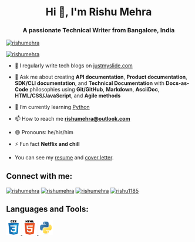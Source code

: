 <!--
**rishumehra/rishumehra** is a ✨ _special_ ✨ repository because its `README.md` (this file) appears on your GitHub profile.

Here are some ideas to get you started:

- 🔭 I’m currently working on ...
- 🌱 I’m currently learning ...
- 👯 I’m looking to collaborate on ...
- 🤔 I’m looking for help with ...
- 💬 Ask me about ...
- 📫 How to reach me: ...
- 😄 Pronouns: ...
- ⚡ Fun fact: ...
-->


<h1 align="center">Hi 👋, I'm Rishu Mehra</h1>
<h3 align="center">A passionate Technical Writer from Bangalore, India</h3>

<p align="left"> <a href="https://github.com/ryo-ma/github-profile-trophy"><img src="https://github-profile-trophy.vercel.app/?username=rishumehra" alt="rishumehra" /></a> </p>

<p align="left"> <a href="https://twitter.com/rishumehra" target="blank"><img src="https://img.shields.io/twitter/follow/rishumehra?logo=twitter&style=for-the-badge" alt="rishumehra" /></a> </p>

- 📝 I regularly write tech blogs on [justmyslide.com](http://justmyslide.com/)

- 💬 Ask me about creating **API documentation**, **Product documentation**, **SDK/CLI documentation**, and **Technical Documentation** with **Docs-as-Code** philosophies using **Git/GitHub**, **Markdown**, **AsciiDoc**, **HTML/CSS/JavaScript**, and **Agile methods**

- 🌱 I’m currently learning <a href="https://www.python.org" target="_blank" rel="noreferrer">Python</a>

- 📫 How to reach me **rishumehra@outlook.com**

- 😄 Pronouns: he/his/him

- ⚡ Fun fact **Netflix and chill**

- You can see my [resume](https://github.com/rishumehra/rishumehra/blob/main/Rishu-Tech-Writer-Resume.pdf) and [cover letter](https://github.com/rishumehra/rishumehra/blob/main/Cover-letter-Rishu.pdf). 

## Connect with me:
<p align="left">
<a href="https://twitter.com/rishumehra" target="blank"><img align="center" src="https://raw.githubusercontent.com/rahuldkjain/github-profile-readme-generator/master/src/images/icons/Social/twitter.svg" alt="rishumehra" height="30" width="40" /></a>
<a href="https://linkedin.com/in/rishumehra" target="blank"><img align="center" src="https://raw.githubusercontent.com/rahuldkjain/github-profile-readme-generator/master/src/images/icons/Social/linked-in-alt.svg" alt="rishumehra" height="30" width="40" /></a>
<a href="https://fb.com/rishumehra" target="blank"><img align="center" src="https://raw.githubusercontent.com/rahuldkjain/github-profile-readme-generator/master/src/images/icons/Social/facebook.svg" alt="rishumehra" height="30" width="40" /></a>
<a href="https://instagram.com/rishu1185" target="blank"><img align="center" src="https://raw.githubusercontent.com/rahuldkjain/github-profile-readme-generator/master/src/images/icons/Social/instagram.svg" alt="rishu1185" height="30" width="40" /></a>
</p>

## Languages and Tools:
<p align="left"> <a href="https://www.w3schools.com/css/" target="_blank" rel="noreferrer"> <img src="https://raw.githubusercontent.com/devicons/devicon/master/icons/css3/css3-original-wordmark.svg" alt="css3" width="40" height="40"/> </a> <a href="https://www.w3.org/html/" target="_blank" rel="noreferrer"> <img src="https://raw.githubusercontent.com/devicons/devicon/master/icons/html5/html5-original-wordmark.svg" alt="html5" width="40" height="40"/> </a> <a href="https://www.python.org" target="_blank" rel="noreferrer"> <img src="https://raw.githubusercontent.com/devicons/devicon/master/icons/python/python-original.svg" alt="python" width="40" height="40"/> </a> </p>

